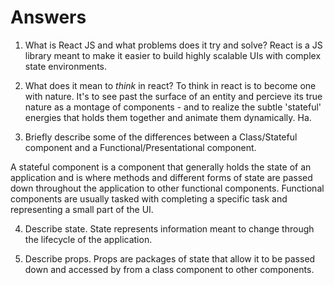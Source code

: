 # Answers

1.  What is React JS and what problems does it try and solve?
React is a JS library meant to make it easier to build highly scalable UIs with complex state environments. 

2.  What does it mean to _think_ in react?
To think in react is to become one with nature. It's to see past the surface of an entity and percieve its true nature as a montage of components - and to realize the subtle 'stateful' energies that holds them together and animate them dynamically. Ha. 

3.  Briefly describe some of the differences between a Class/Stateful component and a Functional/Presentational component.

A stateful component is a component that generally holds the state of an application and is where methods and different forms of state are passed down throughout the application to other functional components. 
Functional components are usually tasked with completing a specific task and representing a small part of the UI.  

4.  Describe state.
State represents information meant to change through the lifecycle of the application.

5.  Describe props.
Props are packages of state that allow it to be passed down and accessed by from a class component to other components. 

